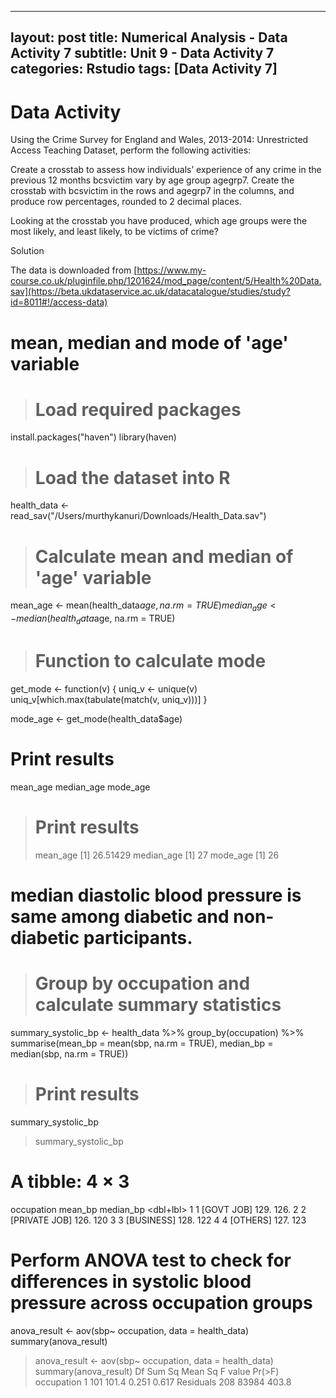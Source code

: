 
---
layout: post
title: Numerical Analysis - Data Activity 7
subtitle: Unit 9 - Data Activity 7
categories: Rstudio
tags: [Data Activity 7]
---
# Data Activity 

Using the Crime Survey for England and Wales, 2013-2014: Unrestricted Access Teaching Dataset, perform the following activities:

Create a crosstab to assess how individuals’ experience of any crime in the previous 12 months bcsvictim vary by age group agegrp7. Create the crosstab with bcsvictim in the rows and agegrp7 in the columns, and produce row percentages, rounded to 2 decimal places.

Looking at the crosstab you have produced, which age groups were the most likely, and least likely, to be victims of crime?

Solution

The data is downloaded from [https://www.my-course.co.uk/pluginfile.php/1201624/mod_page/content/5/Health%20Data.sav](https://beta.ukdataservice.ac.uk/datacatalogue/studies/study?id=8011#!/access-data)

# mean, median and mode of 'age' variable

> # Load required packages
install.packages("haven")
library(haven)

> # Load the dataset into R
health_data <- read_sav("/Users/murthykanuri/Downloads/Health_Data.sav")

> # Calculate mean and median of 'age' variable
mean_age <- mean(health_data$age, na.rm = TRUE)
median_age <- median(health_data$age, na.rm = TRUE)

> # Function to calculate mode
get_mode <- function(v) {
  uniq_v <- unique(v)
  uniq_v[which.max(tabulate(match(v, uniq_v)))]
}

mode_age <- get_mode(health_data$age)

# Print results
mean_age
median_age
mode_age

> # Print results
> mean_age
[1] 26.51429
> median_age
[1] 27
> mode_age
[1] 26

# median diastolic blood pressure is same among diabetic and non-diabetic participants.

> # Group by occupation and calculate summary statistics
summary_systolic_bp <- health_data %>%
  group_by(occupation) %>%
  summarise(mean_bp = mean(sbp, na.rm = TRUE), 
            median_bp = median(sbp, na.rm = TRUE))

> # Print results
summary_systolic_bp

> summary_systolic_bp
# A tibble: 4 × 3
  occupation      mean_bp median_bp
  <dbl+lbl>         <dbl>     <dbl>
1 1 [GOVT JOB]       129.      126.
2 2 [PRIVATE JOB]    126.      120 
3 3 [BUSINESS]       128.      122 
4 4 [OTHERS]         127.      123

# Perform ANOVA test to check for differences in systolic blood pressure across occupation groups
anova_result <- aov(sbp~ occupation, data = health_data)
summary(anova_result)
> anova_result <- aov(sbp~ occupation, data = health_data)
> summary(anova_result)
             Df Sum Sq Mean Sq F value Pr(>F)
occupation    1    101   101.4   0.251  0.617
Residuals   208  83984   403.8     

